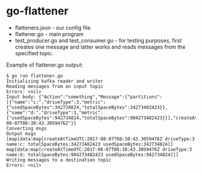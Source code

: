 # go-flattener
* flatteners.json - our config file
* flattener.go - main program
* test_producer.go and test_consumer.go - for testing purposes, first creates one message and latter works and reads messages from the specified topic.

Example of flattener.go output:
```
$ go run flattener.go 
Initializing kafka reader and writer
Reading messages from an input topic
Errors: <nil>
Input body: {"Action":"something","Message":{"partitions":[{"name":"c:","driveType":3,"metric":{"usedSpaceBytes":342734824,"totalSpaceBytes":34273482423}},{"name":"d:","driveType":3,"metric":{"usedSpaceBytes":942734824,"totalSpaceBytes":904273482423}}],"createAtTimeUTC":"2017-08-07T08:38:43.3059476Z"}}
Converting msgs
Output msgs
[map[data:map[createAtTimeUTC:2017-08-07T08:38:43.3059476Z driveType:3 name:c: totalSpaceBytes:34273482423 usedSpaceBytes:342734824]] map[data:map[createAtTimeUTC:2017-08-07T08:38:43.3059476Z driveType:3 name:d: totalSpaceBytes:904273482423 usedSpaceBytes:942734824]]]
Writing messages to a destination topic
Errors: <nil>
```
